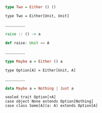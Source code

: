 ```Haskell
type Two = Either () ()
```
```tut:silent
type Two = Either[Unit, Unit]
```
................
```Haskell
raise :: () -> a
```
```scala
def raise: Unit => A
```
................
```Haskell
type Maybe a = Either () a
```
```tut:silent
type Option[A] = Either[Unit, A]
```
................
```Haskell
data Maybe a = Nothing | Just a
```
```tut:silent
sealed trait Option[+A]
case object None extends Option[Nothing]
case class Some[A](a: A) extends Option[A]
```
